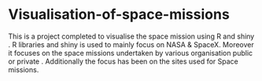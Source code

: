 # Visualisation-of-space-missions
This is a project completed to visualise the space mission using R  and shiny . R libraries  and shiny is used to mainly focus on NASA & SpaceX. Moreover it focuses on the space missions undertaken by various organisation public or private . Additionally the focus has been on the sites used for Space missions.

